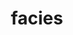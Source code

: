 ---
title: facies
meaning: face
pos: nounfifth
genitive: diēī
abbgender: m.
abbgender2: masc.
gender: masculine
declension: fifth
---